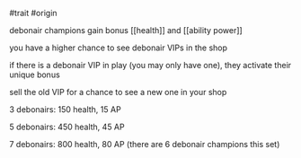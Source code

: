#trait
#origin

debonair champions gain bonus [[health]] and [[ability power]]

you have a higher chance to see debonair VIPs in the shop

if there is a debonair VIP in play (you may only have one), they activate their unique bonus

sell the old VIP for a chance to see a new one in your shop

3 debonairs: 150 health,  15 AP

5 debonairs: 450 health, 45 AP

7 debonairs: 800 health, 80 AP (there are 6 debonair champions this set)